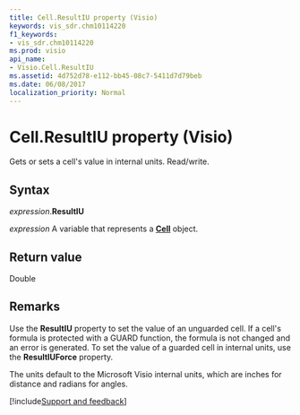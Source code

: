 ```yaml
---
title: Cell.ResultIU property (Visio)
keywords: vis_sdr.chm10114220
f1_keywords:
- vis_sdr.chm10114220
ms.prod: visio
api_name:
- Visio.Cell.ResultIU
ms.assetid: 4d752d78-e112-bb45-08c7-5411d7d79beb
ms.date: 06/08/2017
localization_priority: Normal
---
```



# Cell.ResultIU property (Visio)

Gets or sets a cell's value in internal units. Read/write.


## Syntax

_expression_.**ResultIU**

_expression_ A variable that represents a **[Cell](Visio.Cell.md)** object.


## Return value

Double


## Remarks

Use the  **ResultIU** property to set the value of an unguarded cell. If a cell's formula is protected with a GUARD function, the formula is not changed and an error is generated. To set the value of a guarded cell in internal units, use the **ResultIUForce** property.

The units default to the Microsoft Visio internal units, which are inches for distance and radians for angles.

[!include[Support and feedback](~/includes/feedback-boilerplate.md)]